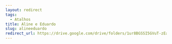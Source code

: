 ```yaml
---
layout: redirect
tags:
  - Atalhos
title: Aline e Eduardo
slug: alineeduardo
redirect_url: https://drive.google.com/drive/folders/1ur8BGSSI5GVuT-zEaufN3Moy2MWMv-AW?usp=drive_link
---
```

